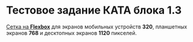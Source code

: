 
# Тестовое задание КАТА блока 1.3

[Сетка на **Flexbox**](https://github.com/MrBtr/test-layout "GutHub Pages") для экранов мобильных устройств **320**, планшетных экранов **768** и десктопных экранов **1120** пикселей.
